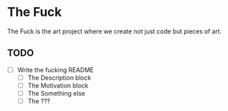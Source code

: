 # The Fuck

The Fuck is the art project where we create not just code but pieces of art.

## TODO

- [ ] Write the fucking README
  - [ ] The Description block
  - [ ] The Motivation block
  - [ ] The Something else
  - [ ] The ???
